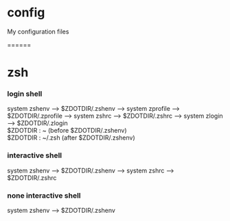 config
======

My configuration files

======
# zsh
### login shell  
system zshenv --> $ZDOTDIR/.zshenv --> system zprofile --> $ZDOTDIR/.zprofile --> system zshrc --> $ZDOTDIR/.zshrc --> system zlogin --> $ZDOTDIR/.zlogin  
$ZDOTDIR : ~ (before $ZDOTDIR/.zshenv)  
$ZDOTDIR : ~/.zsh (after $ZDOTDIR/.zshenv)
### interactive shell  
system zshenv --> $ZDOTDIR/.zshenv --> system zshrc --> $ZDOTDIR/.zshrc
### none interactive shell  
system zshenv --> $ZDOTDIR/.zshenv
